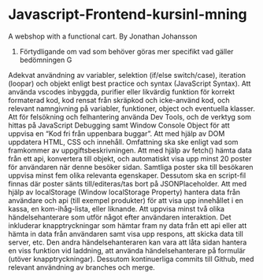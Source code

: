 # Javascript-Frontend-kursinl-mning
A webshop with a functional cart. 
By Jonathan Johansson

1) Förtydligande om vad som behöver göras mer specifikt vad gäller bedömningen G

Adekvat användning av variabler, selektion (if/else switch/case), iteration (loopar) och objekt enligt best practice och syntax (JavaScript Syntax). Att använda vscodes inbyggda, purifier eller likvärdig funktion för korrekt formaterad kod, kod rensat från skräpkod och icke-använd kod, och relevant namngivning på variabler, funktioner, object och eventuella klasser.
Att för felsökning och felhantering använda Dev Tools, och de verktyg som hittas på JavaScript Debugging samt Window Console Object för att uppvisa en “Kod fri från uppenbara buggar”.
Att med hjälp av DOM uppdatera HTML, CSS och innehåll. Omfattning ska ske enligt vad som framkommer av uppgiftsbeskrivningen.
Att med hjälp av fetch() hämta data från ett api, konvertera till objekt, och automatiskt visa upp minst 20 poster för användaren när denne besöker sidan. Samtliga poster ska till besökaren uppvisa minst fem olika relevanta egenskaper. Dessutom ska en script-fil finnas där poster sänts till/editeras/tas bort på JSONPlaceholder.
Att med hjälp av localStorage (Window localStorage Property) hantera data från användare och api (till exempel produkter) för att visa upp innehållet i en kassa, en kom-ihåg-lista, eller liknande.
Att uppvisa minst två olika händelsehanterare som utför något efter användaren interaktion. Det inkluderar knapptryckningar som hämtar fram ny data från ett api eller att hämta in data från användaren samt visa upp respons, att skicka data till server, etc. Den andra händelsehanteraren kan vara att låta sidan hantera en viss funktion vid laddning, att använda händelsehanterare på formulär (utöver knapptryckningar).
Dessutom kontinuerliga commits till Github, med relevant användning av branches och merge.
